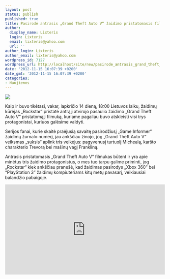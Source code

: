 ```yaml
---
layout: post
status: publish
published: true
title: Pasirodė antrasis „Grand Theft Auto V“ žaidimo pristatomasis filmukas
author:
  display_name: Lixteris
  login: Lixteris
  email: lixteris@yahoo.com
  url: ''
author_login: Lixteris
author_email: lixteris@yahoo.com
wordpress_id: 7127
wordpress_url: http://localhost/site/new/pasirode_antrasis_grand_theft_auto_v_zaidimo_pristatomasis_filmukas/
date: '2012-11-15 16:07:39 +0200'
date_gmt: '2012-11-15 16:07:39 +0200'
categories:
- Naujienos
---
```

<p><div class="imgright"><img src="http://technews.lt/upload/grand-theft-auto-5.jpg"  /></div></p>
<p>
	Kaip ir buvo tikėtasi, vakar, lapkričio 14 dieną, 18:00 Lietuvos laiku, žaidimų kūrėjas &bdquo;Rockstar&ldquo; pristatė antrąjį atvirojo pasaulio žaidimo &bdquo;Grand Theft Auto V&ldquo; pristatomąjį filmuką, kuriame pagaliau buvo atskleisti visi trys protagonistai, kuriuos galėsime valdyti.</p>
<p>
	Serijos fanai, kurie skaitė praėjusią savaitę pasirodžiusį &bdquo;Game Informer&ldquo; žaidimų žurnalo numerį, jau ank&scaron;čiau žinojo, jog &bdquo;Grand Theft Auto V&ldquo; veiksmas &bdquo;suksis&ldquo; aplink tris veikėjus: pagyvenusį turtuolį Michealą, kar&scaron;to charakterio Trevorą bei ma&scaron;inų vagį Frankliną.</p>
<p>
	Antrasis pristatomasis &bdquo;Grand Theft Auto V&ldquo; filmukas būtent ir yra apie minėtus tris žaidimo protagonistus, o mes tuo tarpu galime priminti, jog &bdquo;Rockstar&ldquo; kiek ank&scaron;čiau prane&scaron;ė, kad žaidimas pasirodys &bdquo;Xbox 360&rdquo; bei &ldquo;PlayStation 3&rdquo; žaidimų kompiuteriams kitų metų pavasarį, veikiausiai balandžio pabaigoje.</p>
<p>
	<iframe allowfullscreen="" frameborder="0" height="293" src="http://www.youtube.com/embed/Vzue74y7A84" width="520"></iframe></p>
